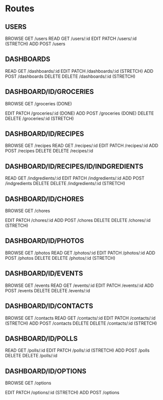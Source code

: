 # Routes

## USERS

BROWSE  GET     /users
READ    GET     /users/:id
EDIT    PATCH   /users/:id (STRETCH)
ADD     POST    /users
<!-- DELETE  DELETE  /users/:id -->

## DASHBOARDS

<!-- BROWSE  GET     /dashboards -->
READ    GET     /dashboards/:id
EDIT    PATCH   /dashboards/:id (STRETCH)
ADD     POST    /dashboards
DELETE  DELETE  /dashboards/:id (STRETCH)

## DASHBOARD/ID/GROCERIES

BROWSE  GET     /groceries (DONE)
<!-- READ    GET     /groceries/:id -->
EDIT    PATCH   /groceries/:id (DONE)
ADD     POST    /groceries (DONE)
DELETE  DELETE  /groceries/:id (STRETCH)

## DASHBOARD/ID/RECIPES

BROWSE  GET     /recipes
READ    GET     /recipes/:id
EDIT    PATCH   /recipes/:id
ADD     POST    /recipes
DELETE  DELETE  /recipes/:id

## DASHBOARD/ID/RECIPES/ID/INDGREDIENTS

<!-- BROWSE  GET     /indgredients -->
READ    GET     /indgredients/:id
EDIT    PATCH   /indgredients/:id
ADD     POST    /indgredients
DELETE  DELETE  /indgredients/:id (STRETCH)

## DASHBOARD/ID/CHORES

BROWSE  GET     /chores
<!-- READ    GET     /chores/:id -->
EDIT    PATCH   /chores/:id
ADD     POST    /chores
DELETE  DELETE  /chores/:id (STRETCH)

## DASHBOARD/ID/PHOTOS

BROWSE  GET     /photos
READ    GET     /photos/:id
EDIT    PATCH   /photos/:id
ADD     POST    /photos
DELETE  DELETE  /photos/:id (STRETCH)

## DASHBOARD/ID/EVENTS

BROWSE  GET     /events
READ    GET     /events/:id
EDIT    PATCH   /events/:id
ADD     POST    /events
DELETE  DELETE  /events/:id

## DASHBOARD/ID/CONTACTS

BROWSE  GET     /contacts
READ    GET     /contacts/:id
EDIT    PATCH   /contacts/:id (STRETCH)
ADD     POST    /contacts
DELETE  DELETE  /contacts/:id (STRETCH)

## DASHBOARD/ID/POLLS

<!-- BROWSE  GET     /polls -->
READ    GET     /polls/:id
EDIT    PATCH   /polls/:id (STRETCH)
ADD     POST    /polls
DELETE  DELETE  /polls/:id

## DASHBOARD/ID/OPTIONS

BROWSE  GET     /options
<!-- READ    GET     /options/:id -->
EDIT    PATCH   /options/:id (STRETCH)
ADD     POST    /options
<!-- DELETE  DELETE  /options/:id -->
